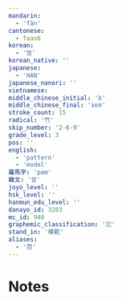 ```yaml
---
mandarin:
  - 'fàn'
cantonese:
  - faan6
korean:
  - '범'
korean_native: ''
japanese:
  - 'HAN'
japanese_nanori: ''
vietnamese:
middle_chinese_initial: 'b'
middle_chinese_final: 'ɨɐm'
stroke_count: 15
radical: '竹'
skip_number: '2-6-9'
grade_level: 3
pos: ''
english:
  - 'pattern'
  - 'model'
羅馬字: 'pam'
韓文: '팜'
joyo_level: ''
hsk_level: ''
hanmun_edu_level: ''
danayo_id: 3283
mc_id: 940
graphemic_classification: '氾'
stand_in: '模範'
aliases:
  - '范'
---
```


# Notes
